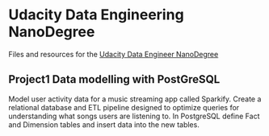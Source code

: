 # Udacity Data Engineering NanoDegree

Files and resources for the [Udacity Data Engineer NanoDegree](https://www.udacity.com/course/data-engineer-nanodegree--nd027) &nbsp; 

## Project1 Data modelling with PostGreSQL

Model user activity data for a music streaming app called Sparkify. Create a relational database and ETL pipeline designed to optimize queries for understanding what songs users are listening to. In PostgreSQL define Fact and Dimension tables and insert data into the new tables.

